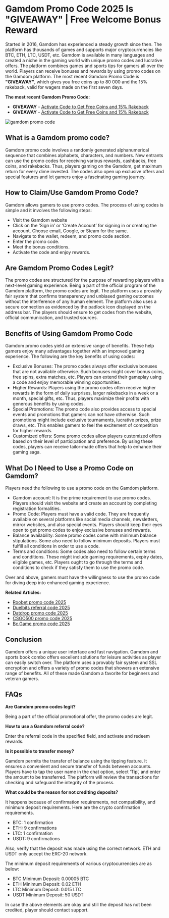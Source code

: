 # Gamdom Promo Code 2025 Is "GIVEAWAY" | Free Welcome Bonus Reward

Started in 2016, Gamdom has experienced a steady growth since then. The platform has thousands of games and supports major cryptocurrencies like BTC, ETH, LTC, USDT, etc. Gamdom is available in many languages and created a niche in the gaming world with unique promo codes and lucrative offers. The platform combines games and sports tips for gamers all over the world. Players can receive bonuses and rewards by using promo codes on the Gamdom platform. The most recent Gamdom Promo Code is **"GIVEAWAY"**, which gives you free coins up to 80 000 and the 15% rakeback, valid for wagers made on the first seven days.

**The most recent Gamdom Promo Code:**
* **GIVEAWAY** - [Activate Code to Get Free Coins and 15% Rakeback](https://gamdom.com/r/giveaway)
* **GIVEAWAY** - [Activate Code to Get Free Coins and 15% Rakeback](https://gamdom.com/r/giveaway)

![gamdom promo code](https://github.com/user-attachments/assets/06509d8a-bb71-47dd-a0d8-768318c9ed94)


## What is a Gamdom promo code?

Gamdom promo code involves a randomly generated alphanumerical sequence that combines alphabets, characters, and numbers. New entrants can use the promo codes for receiving various rewards, cashbacks, free coins, and rakebacks. Thus, players gaming on the Gamdom, get maximum return for every dime invested. The codes also open up exclusive offers and special features and let gamers enjoy a fascinating gaming journey.

## How to Claim/Use Gamdom Promo Code?

Gamdom allows gamers to use promo codes. The process of using codes is simple and it involves the following steps:

* Visit the Gamdom website
* Click on the ‘Sign in’ or ‘Create Account’ for signing in or creating the account. Choose email, Google, or Steam for the same.
* Navigate to the wallet, redeem, and promo code section.
* Enter the promo code.
* Meet the bonus conditions.
* Activate the code and enjoy rewards.

## Are Gamdom Promo Codes Legit?

The promo codes are structured for the purpose of rewarding players with a next-level gaming experience. Being a part of the official program of the Gamdom platform, the promo codes are legit. The platform uses a provably fair system that confirms transparency and unbiased gaming outcomes without the interference of any human element. The platform also uses a secure connection as evidenced by the padlock icon displayed on the address bar. The players should ensure to get codes from the website, official communication, and trusted sources.

## Benefits of Using Gamdom Promo Code

Gamdom promo codes yield an extensive range of benefits. These help gamers enjoy many advantages together with an improved gaming experience. The following are the key benefits of using codes:

* Exclusive Bonuses: The promo codes always offer exclusive bonuses that are not available otherwise. Such bonuses might cover bonus coins, free spins, extra matches, etc. Players can extend their gameplay using a code and enjoy memorable winning opportunities.
* Higher Rewards: Players using the promo codes often receive higher rewards in the form of daily surprises, larger rakebacks in a week or a month, special gifts, etc. Thus, players maximize their profits with generous benefits by using codes.
* Special Promotions: The promo code also provides access to special events and promotions that gamers can not have otherwise. Such promotions might include exclusive tournaments, lucrative prizes, prize draws, etc. This enables gamers to feel the excitement of competition for higher rewards.
* Customized offers: Some promo codes allow players customized offers based on their level of participation and preference. By using these codes, players can receive tailor-made offers that help to enhance their gaming saga.

## What Do I Need to Use a Promo Code on Gamdom?

Players need the following to use a promo code on the Gamdom platform.

* Gamdom account: It is the prime requirement to use promo codes. Players should visit the website and create an account by completing registration formalities.
* Promo Code: Players must have a valid code. They are frequently available on several platforms like social media channels, newsletters, mirror websites, and also special events. Players should keep their eyes open to get promo codes to enjoy exclusive bonuses and rewards.
* Balance availability: Some promo codes come with minimum balance stipulations. Some also need to follow minimum deposits. Players must fulfill all conditions in order to use a code.
* Terms and conditions: Some codes also need to follow certain terms and conditions. These might include gaming requirements, expiry dates, eligible games, etc. Players ought to go through the terms and conditions to check if they satisfy them to use the promo code.

Over and above, gamers must have the willingness to use the promo code for diving deep into enhanced gaming experience.

**Related Articles:**

* [Roobet promo code 2025](https://github.com/csgocodes/roobet-promo-code)
* [Duelbits referral code 2025](https://github.com/csgocodes/duelbits-promo-code)
* [Datdrop promo code 2025](https://github.com/csgocodes/datdrop-promo-code)
* [CSGO500 promo code 2025](https://github.com/csgocodes/csgo500-promo-code)
* [Bc.Game promo code 2025](https://github.com/csgocodes/bcgame-promo-code)

## Conclusion

Gamdom offers a unique user interface and fast navigation. Gamdom and sports book combo offers excellent solutions for leisure activities as player can easily switch over. The platform uses a provably fair system and SSL encryption and offers a variety of promo codes that showers an extensive range of benefits. All of these made Gamdom a favorite for beginners and veteran gamers.

## FAQs

**Are Gamdom promo codes legit?**

Being a part of the official promotional offer, the promo codes are legit.

**How to use a Gamdom referral code?**

Enter the referral code in the specified field, and activate and redeem rewards.

**Is it possible to transfer money?**

Gamdom permits the transfer of balance using the tipping feature. It ensures a convenient and secure transfer of funds between accounts. Players have to tap the user name in the chat option, select ‘Tip’, and enter the amount to be transferred. The platform will review the transactions for checking and safeguard the integrity of the process.

**What could be the reason for not crediting deposits?**

It happens because of confirmation requirements, net compatibility, and minimum deposit requirements. Here are the crypto confirmation requirements.

* BTC: 1 confirmation
* ETH: 9 confirmations
* LTC: 1 confirmation
* USDT: 9 confirmations

Also, verify that the deposit was made using the correct network. ETH and USDT only accept the ERC-20 network.

The minimum deposit requirements of various cryptocurrencies are as below:

* BTC Minimum Deposit: 0.00005 BTC
* ETH Minimum Deposit:  0.02 ETH
* LTC Minimum Deposit: 0.015 LTC
* USDT Minimum Deposit: 50 USDT

In case the above elements are okay and still the deposit has not been credited, player should contact support.
